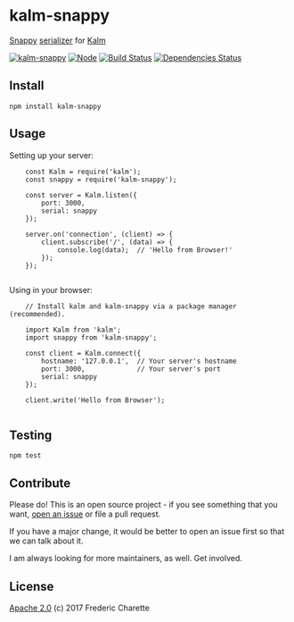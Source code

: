 # kalm-snappy

[Snappy](https://google.github.io/snappy/) [serializer](https://github.com/kalm/kalm.js/wiki/Serials) for [Kalm](https://github.com/kalm/kalm.js)

[![kalm-snappy](https://img.shields.io/npm/v/kalm-snappy.svg)](https://www.npmjs.com/package/kalm-snappy)
[![Node](https://img.shields.io/badge/node->%3D4.0-blue.svg)](https://nodejs.org)
[![Build Status](https://travis-ci.org/kalm/kalm-websocket.svg?branch=master)](https://travis-ci.org/kalm/kalm-snappy)
[![Dependencies Status](https://david-dm.org/kalm/kalm-snappy.svg)](https://david-dm.org/kalm/kalm-snappy)

## Install

    npm install kalm-snappy


## Usage

Setting up your server:

```node
    const Kalm = require('kalm');
    const snappy = require('kalm-snappy');
    
    const server = Kalm.listen({
        port: 3000,
        serial: snappy
    });

    server.on('connection', (client) => {
        client.subscribe('/', (data) => {
            console.log(data);  // 'Hello from Browser!'
        });
    });
    
```

Using in your browser:

```node
    // Install kalm and kalm-snappy via a package manager (recommended).
         
    import Kalm from 'kalm';
    import snappy from 'kalm-snappy';
    
    const client = Kalm.connect({
        hostname: '127.0.0.1',  // Your server's hostname
        port: 3000,             // Your server's port
        serial: snappy
    });

    client.write('Hello from Browser');
    
```


## Testing

`npm test`


## Contribute

Please do! This is an open source project - if you see something that you want, [open an issue](//github.com/kalm/kalm-snappy/issues/new) or file a pull request.

If you have a major change, it would be better to open an issue first so that we can talk about it. 

I am always looking for more maintainers, as well. Get involved. 


## License 

[Apache 2.0](LICENSE) (c) 2017 Frederic Charette